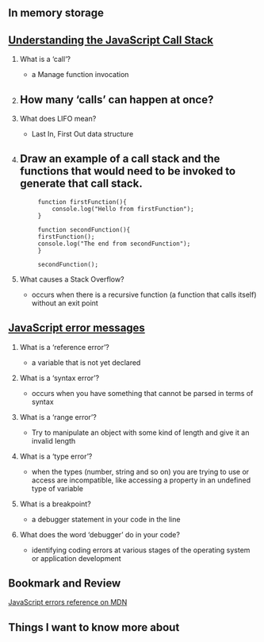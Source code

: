 ## In memory storage

## [Understanding the JavaScript Call Stack](https://medium.freecodecamp.org/understanding-the-javascript-call-stack-861e41ae61d4)

1. What is a ‘call’?
    - a Manage function invocation

2. How many ‘calls’ can happen at once?
    - 

3. What does LIFO mean?
    - Last In, First Out data structure

4. Draw an example of a call stack and the functions that would need to be invoked to generate that call stack.
    - 
            function firstFunction(){
                console.log("Hello from firstFunction");
            }

            function secondFunction(){
            firstFunction();
            console.log("The end from secondFunction");
            }

            secondFunction();

5. What causes a Stack Overflow?
    - occurs when there is a recursive function (a function that calls itself) without an exit point

## [JavaScript error messages](https://codeburst.io/javascript-error-messages-debugging-d23f84f0ae7c)

1. What is a ‘reference error’?
    - a variable that is not yet declared

2. What is a ‘syntax error’?
    - occurs when you have something that cannot be parsed in terms of syntax

3. What is a ‘range error’?
    - Try to manipulate an object with some kind of length and give it an invalid length

4. What is a ‘type error’?
    - when the types (number, string and so on) you are trying to use or access are incompatible, like accessing a property in an undefined type of variable

5. What is a breakpoint?
    - a debugger statement in your code in the line

6. What does the word ‘debugger’ do in your code?
    - identifying coding errors at various stages of the operating system or application development

## Bookmark and Review
[JavaScript errors reference on MDN](https://developer.mozilla.org/en-US/docs/Web/JavaScript/Reference/Errors)

## Things I want to know more about